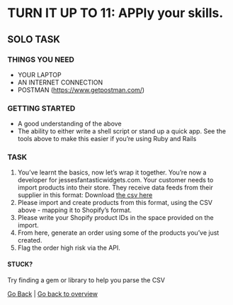 # TURN IT UP TO 11: APPly your skills.

## SOLO TASK

### THINGS YOU NEED
- YOUR LAPTOP
- AN INTERNET CONNECTION
- POSTMAN (https://www.getpostman.com/)

### GETTING STARTED
- A good understanding of the above
- The ability to either write a shell script or stand up a quick app. See the tools above to make this easier if you’re using Ruby and Rails

### TASK
1. You’ve learnt the basics, now let’s wrap it together. You’re now a developer for jessesfantasticwidgets.com. Your customer needs to import products into their store. They receive data feeds from their supplier in this format: Download [the csv here](/assets/techyon_workshop_import.csv)
2. Please import and create products from this format, using the CSV above - mapping it to Shopify’s format.
3. Please write your Shopify product IDs in the space provided on the import.
4. From here, generate an order using some of the products you’ve just created.
5. Flag the order high risk via the API.

#### STUCK?
Try finding a gem or library to help you parse the CSV

[Go Back](task9.md) | [Go back to overview](index.md)
